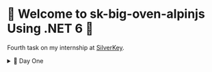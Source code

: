 # 🫡 Welcome to sk-big-oven-alpinjs Using .NET 6 🤖 
Fourth task on my internship at [SilverKey](https://www.silverkeytech.com/).

<details>
<summary>🚨 Day One</summary>


```Console
** My goal for today was to:
$ Implement the plan, I had yesterday for how to manage the states with minimum complexity.
$ Finish all the reactivity related to Categories.
```
# 🦦 Checklist of the day
- [X] Implemented reactive "List, Get, Create, Update, Delete" for Category Model.

<details>
<summary> ⚠️ Logic I used</summary>

```Console
** Quick guideline for the logic I used:
$ open var with values "home, categories, recipes", for site navigation.
$ Each model aka Category or Recipe has the following states:
    > categories: []
    > activeCategory: { id: '', name: '' }
    - use it in Get, Update, Create, Delete.
    > loadCategories()
    > createCategories()
    > deleteCategory()
    > updateCategory()
    > initActiveCategory(category)
    - Initialize activeCategory.
    > cleanActiveCategory()
    - reset activeCategory.
$ on-click at Get, Update, Create, Delete buttons.
    - [1] initActiveCategory(category)
    - [2] open model and populate it with activeCategory.
    - [3] Manipulate activeCategory data.
```

</details>

## More Details:
<details>
<summary> 🧐 Code</summary>

```html
<div 
  x-data="state()"
  x-init="loadCategories(); loadRecipes();"
  class="container d-flex flex-column min-vh-100 p-3"
>
```

```js
<script>
   function state() {
    return {
     open: 'home',
     categories: [],
     baseAddress: '@Program.config["BaseAddress"]',
     activeCategory: { id: '', name: '' },
     loadCategories() {
      fetch(`${this.baseAddress}/categories`)
       .then(res => res.json())
       .then(categories => this.categories = categories)
     },
     createCategories() {
      fetch(`${this.baseAddress}/categories`, {
       method: 'POST',
       headers: { 
        'Content-Type': 'application/json'
       },
       body: JSON.stringify(this.activeCategory.name)
      })
      .then(response => {
       if (response.ok)
        return response.json();
       throw new Error('Error ...');
      })
      .then(jsonResponse => this.categories.push(jsonResponse))
      .catch(err => console.log(err));
      this.cleanActiveCategory();
     },
     deleteCategory() {
      fetch(`${this.baseAddress}/categories/${this.activeCategory.id}`, {
       method: 'DELETE',
       headers: { 
        'Content-Type': 'application/json'
       }
      })
      .then(response => {
       if (response.ok)
        return response.json();
       throw new Error('Error ...');
      })
      .then(jsonResponse => console.log(jsonResponse))
      .catch(err => console.log(err));
      var found = this.categories.find(category => { return category.id == this.activeCategory.id });
      if(found)
       this.categories.splice(this.categories.indexOf(found), 1);
      this.cleanActiveCategory();
     },
     updateCategory() {
      fetch(`${this.baseAddress}/categories/${this.activeCategory.id}`, {
       method: 'PUT',
       headers: { 
        'Content-Type': 'application/json'
       },
       body: JSON.stringify(this.activeCategory)
      })
      .then(response => {
       if (response.ok)
        return response.json();
       throw new Error('Error ...');
      })
      .then(jsonResponse => console.log(jsonResponse))
      .catch(err => console.log(err));
      var found = this.categories.find(category => { return category.id == this.activeCategory.id });
      if(found)
       this.categories.splice(this.categories.indexOf(found), 1, this.activeCategory);
      this.cleanActiveCategory();
     },
     initActiveCategory(category) {
      this.activeCategory.id=category.id; 
      this.activeCategory.name=category.name;
     },
     cleanActiveCategory() { this.activeCategory={ id: '', name: '' } },
    }
   }
</script>
```

</details>

ToDo:
- [ ] Deploy Front && Backend.
```
- I should have done it from the start of ex4 but wanted all my attention with AlpineJS.
```
- [ ] Fix JS Coding Conventions "Spacing && Naming ...".
- [ ] Implement reactive "List, Get, Create, Update, Delete" for Recipe Model.

</details>
